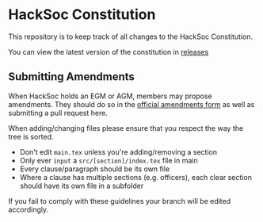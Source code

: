 # HackSoc Constitution

This repository is to keep track of all changes to the HackSoc Constitution.

You can view the latest version of the constitution in [releases](https://github.com/HackSocNotts/constitution/releases)

## Submitting Amendments
When HackSoc holds an EGM or AGM, members may propose amendments. They should do so in the [official amendments form](https://hacksoc.net/amend) as well as submitting a pull request here.

When adding/changing files please ensure that you respect the way the tree is sorted.
 - Don't edit `main.tex` unless you're adding/removing a section
 - Only ever `input` a `src/[section]/index.tex` file in main
 - Every clause/paragraph should be its own file
 - Where a clause has multiple sections (e.g. officers), each clear section should have its own file in a subfolder

If you fail to comply with these guidelines your branch will be edited accordingly.
